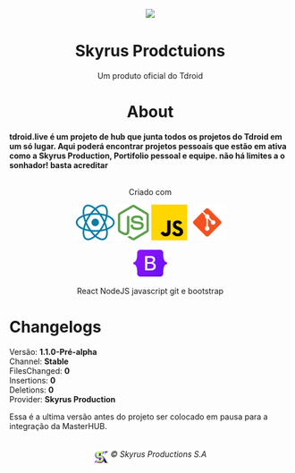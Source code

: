 <p align="center">
    <img src="https://github.com/Tdroid20/Tdroid20/assets/74636389/b09c5dfb-26ae-4d1f-919c-144feeb04e6a" width="90px" />
    <br>
    <h1 align="center">Skyrus Prodctuions</h1>
    <p align="center">Um produto oficial do Tdroid</p>
</p>

<h1 align="center">About</h1>
<strong>tdroid.live é um projeto de hub que junta todos os projetos do Tdroid em um só lugar. Aqui poderá encontrar projetos pessoais que estão em ativa como a Skyrus Production, Portifolio pessoal e equipe. não há limites a o sonhador! basta acreditar</strong>
<br>
<br>

<p align="center">Criado com</p>
<p align="center">
<img src="../PublicAssets/Icons/icon-react.png" />
<img src="../PublicAssets/Icons/icon-nodejs.png" />
<img src="../PublicAssets/Icons/icon-javscript.png" />
<img src="../PublicAssets/Icons/icon-git.png" />
</p>
<p align="center"><img src="../PublicAssets/Icons/Bootstrap_logo.svg.png" width="60px" /> </p>
<p align="center">React NodeJS javascript git e bootstrap</p>

# Changelogs

Versão: <strong>1.1.0-Pré-alpha</strong><br>
Channel: <strong>Stable</strong><br>
FilesChanged: **0** <br>
Insertions: **0** <br>
Deletions: **0** <br>
Provider: **Skyrus Production**<br>

Essa é a ultima versão antes do projeto ser colocado em pausa para a integração da MasterHUB.

<div style="display: flex; width: 100%; justify-content: center">
    <img src="../PublicAssets/Icons/SkyrusProduction.png" alt=" " width="30px" height="30px" style="margin-top: 18px"/> 
    <h6 align="center">© Skyrus Productions S.A</h6>
</div>
